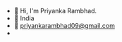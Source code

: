 - 👋 Hi, I'm Priyanka Rambhad.
- :house_with_garden: India
- :e-mail: priyankarambhad09@gmail.com
- 
<!-- - 👀 I’m interested in ...
- 🌱 I’m currently learning ...
- 💞️ I’m looking to collaborate on ...
- 📫 How to reach me ... -->

<!---
coder-priyanka27/coder-priyanka27 is a ✨ special ✨ repository because its `README.md` (this file) appears on your GitHub profile.
You can click the Preview link to take a look at your changes.
--->
